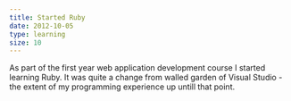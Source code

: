 ```yaml
---
title: Started Ruby
date: 2012-10-05
type: learning
size: 10
---
```

As part of the first year web application development course I started learning Ruby. It was quite a change from walled garden of Visual Studio - the extent of my programming experience up untill that point.
